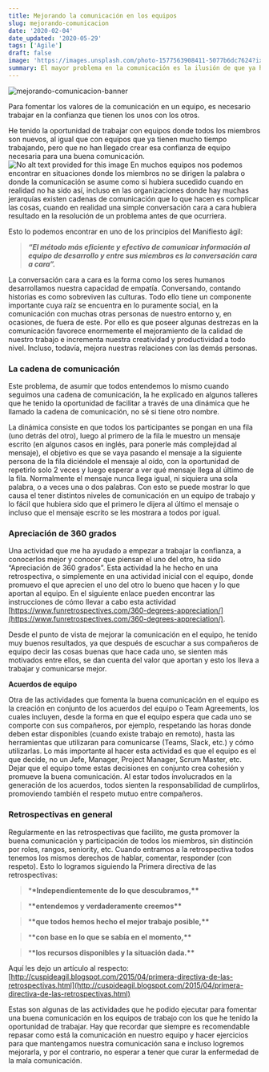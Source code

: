 ```yaml
---
title: Mejorando la comunicación en los equipos
slug: mejorando-comunicacion
date: '2020-02-04'
date_updated: '2020-05-29'
tags: ['Agile']
draft: false
image: 'https://images.unsplash.com/photo-1577563908411-5077b6dc7624?ixlib=rb-1.2.1&q=80&fm=jpg&crop=entropy&cs=tinysrgb&w=2000&fit=max&ixid=eyJhcHBfaWQiOjExNzczfQ'
summary: El mayor problema en la comunicación es la ilusión de que ya ha sucedido, pensar que ya nos hemos comunicado y que nos han entendido.
---
```


![mejorando-comunicacion-banner](https://images.unsplash.com/photo-1577563908411-5077b6dc7624?ixlib=rb-1.2.1&q=80&fm=jpg&crop=entropy&cs=tinysrgb&w=2000&fit=max&ixid=eyJhcHBfaWQiOjExNzczfQ)

Para fomentar los valores de la comunicación en un equipo, es necesario trabajar en la confianza que tienen los unos con los otros.

He tenido la oportunidad de trabajar con equipos donde todos los miembros son nuevos, al igual que con equipos que ya tienen mucho tiempo trabajando, pero que no han llegado crear esa confianza de equipo necesaria para una buena comunicación.
![No alt text provided for this image](https://media-exp1.licdn.com/dms/image/C4E12AQEliSJMYIEVRQ/article-inline_image-shrink_1000_1488/0?e=1596067200&v=beta&t=MkU-bNa8yItl3R5jECAa-OlAeX9kwKzgFzoqnFuj99s)
En muchos equipos nos podemos encontrar en situaciones donde los miembros no se dirigen la palabra o donde la comunicación se asume como si hubiera sucedido cuando en realidad no ha sido así, incluso en las organizaciones donde hay muchas jerarquías existen cadenas de comunicación que lo que hacen es complicar las cosas, cuando en realidad una simple conversación cara a cara hubiera resultado en la resolución de un problema antes de que ocurriera.

Esto lo podemos encontrar en uno de los principios del Manifiesto ágil:

> **_“El método más eficiente y efectivo de comunicar información al equipo de desarrollo y entre sus miembros es la conversación cara a cara”._**

La conversación cara a cara es la forma como los seres humanos desarrollamos nuestra capacidad de empatía. Conversando, contando historias es como sobreviven las culturas. Todo ello tiene un componente importante cuya raíz se encuentra en lo puramente social, en la comunicación con muchas otras personas de nuestro entorno y, en ocasiones, de fuera de este. Por ello es que poseer algunas destrezas en la comunicación favorece enormemente el mejoramiento de la calidad de nuestro trabajo e incrementa nuestra creatividad y productividad a todo nivel. Incluso, todavía, mejora nuestras relaciones con las demás personas.

### **La cadena de comunicación**

Este problema, de asumir que todos entendemos lo mismo cuando seguimos una cadena de comunicación, la he explicado en algunos talleres que he tenido la oportunidad de facilitar a través de una dinámica que he llamado la cadena de comunicación, no sé si tiene otro nombre.

La dinámica consiste en que todos los participantes se pongan en una fila (uno detrás del otro), luego al primero de la fila le muestro un mensaje escrito (en algunos casos en inglés, para ponerle más complejidad al mensaje), el objetivo es que se vaya pasando el mensaje a la siguiente persona de la fila diciéndole el mensaje al oído, con la oportunidad de repetirlo solo 2 veces y luego esperar a ver qué mensaje llega al último de la fila. Normalmente el mensaje nunca llega igual, ni siquiera una sola palabra, o a veces una o dos palabras. Con esto se puede mostrar lo que causa el tener distintos niveles de comunicación en un equipo de trabajo y lo fácil que hubiera sido que el primero le dijera al último el mensaje o incluso que el mensaje escrito se les mostrara a todos por igual.

### **Apreciación de 360 grados**

Una actividad que me ha ayudado a empezar a trabajar la confianza, a conocerlos mejor y conocer que piensan el uno del otro, ha sido “Apreciación de 360 grados”. Esta actividad la he hecho en una retrospectiva, o simplemente en una actividad inicial con el equipo, donde promuevo el que aprecien el uno del otro lo bueno que hacen y lo que aportan al equipo. En el siguiente enlace pueden encontrar las instrucciones de cómo llevar a cabo esta actividad [https://www.funretrospectives.com/360-degrees-appreciation/](https://www.funretrospectives.com/360-degrees-appreciation/).

Desde el punto de vista de mejorar la comunicación en el equipo, he tenido muy buenos resultados, ya que después de escuchar a sus compañeros de equipo decir las cosas buenas que hace cada uno, se sienten más motivados entre ellos, se dan cuenta del valor que aportan y esto los lleva a trabajar y comunicarse mejor.

**Acuerdos de equipo**

Otra de las actividades que fomenta la buena comunicación en el equipo es la creación en conjunto de los acuerdos del equipo o Team Agreements, los cuales incluyen, desde la forma en que el equipo espera que cada uno se comporte con sus compañeros, por ejemplo, respetando las horas donde deben estar disponibles (cuando existe trabajo en remoto), hasta las herramientas que utilizaran para comunicarse (Teams, Slack, etc.) y cómo utilizarlas. Lo más importante al hacer esta actividad es que el equipo es el que decide, no un Jefe, Manager, Project Manager, Scrum Master, etc. Dejar que el equipo tome estas decisiones en conjunto crea cohesión y promueve la buena comunicación. Al estar todos involucrados en la generación de los acuerdos, todos sienten la responsabilidad de cumplirlos, promoviendo también el respeto mutuo entre compañeros.

### **Retrospectivas en general**

Regularmente en las retrospectivas que facilito, me gusta promover la buena comunicación y participación de todos los miembros, sin distinción por roles, rangos, seniority, etc. Cuando entramos a la retrospectiva todos tenemos los mismos derechos de hablar, comentar, responder (con respeto). Esto lo logramos siguiendo la Primera directiva de las retrospectivas:

> \***\*Independientemente de lo que descubramos,\*\***

> \***\*entendemos y verdaderamente creemos\*\***

> \***\*que todos hemos hecho el mejor trabajo posible,\*\***

> \***\*con base en lo que se sabía en el momento,\*\***

> \***\*los recursos disponibles y la situación dada.\*\***

Aquí les dejo un artículo al respecto: [http://cuspideagil.blogspot.com/2015/04/primera-directiva-de-las-retrospectivas.html](http://cuspideagil.blogspot.com/2015/04/primera-directiva-de-las-retrospectivas.html)

Estas son algunas de las actividades que he podido ejecutar para fomentar una buena comunicación en los equipos de trabajo con los que he tenido la oportunidad de trabajar. Hay que recordar que siempre es recomendable repasar como está la comunicación en nuestro equipo y hacer ejercicios para que mantengamos nuestra comunicación sana e incluso logremos mejorarla, y por el contrario, no esperar a tener que curar la enfermedad de la mala comunicación.
